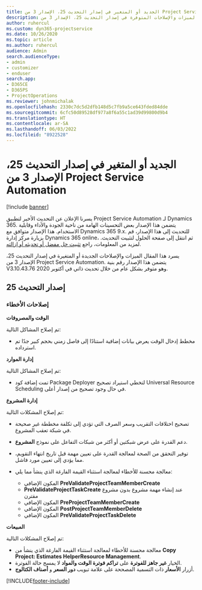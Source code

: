 ```yaml
---
title: الجديد أو المتغير في إصدار التحديث 25، الإصدار 3 من Project Service Automation
description: يسرد هذا المقال الميزات والإصلاحات المتوفرة في إصدار التحديث 25، الإصدار 3 من Project Service Automation.
author: ruhercul
ms.custom: dyn365-projectservice
ms.date: 10/26/2020
ms.topic: article
ms.author: ruhercul
audience: Admin
search.audienceType:
- admin
- customizer
- enduser
search.app:
- D365CE
- D365PS
- ProjectOperations
ms.reviewer: johnmichalak
ms.openlocfilehash: 2330c7dc5d2dfb148d5c7fb9a5ce643fded84dde
ms.sourcegitcommit: 6cfc50d89528df977a8f6a55c1ad39d99800d9b4
ms.translationtype: HT
ms.contentlocale: ar-SA
ms.lasthandoff: 06/03/2022
ms.locfileid: "8922528"
---
```

# <a name="whats-new-or-changed-in-project-service-automation-update-release-25-v3"></a>الجديد أو المتغير في إصدار التحديث 25، الإصدار 3 من Project Service Automation

[!include [banner](../includes/psa-now-project-operations.md)]

يسرنا الإعلان عن التحديث الأخير لتطبيق Project Service Automation لـ Dynamics 365. يتضمن هذا الإصدار بعض التحسينات الهامة من ناحية الجودة والأداء وقابلية الاستخدام. هذا الإصدار متوافق مع Dynamics 365 9.x. للتحديث إلى هذا الإصدار، قم بزيارة مركز إدارة Dynamics 365 online، ثم انتقل إلى صفحة الحلول لتثبيت التحديث. لمزيد من المعلومات، راجع [تثبيت حل مفضل أو تحديثه أو إزالته](/power-platform/admin/install-remove-preferred-solution).

يسرد هذا المقال الميزات والإصلاحات الجديدة أو المتغيرة في إصدار التحديث 25، الإصدار 3 من Project Service Automation.‬ يتضمن هذا الإصدار رقم بنية V3.10.43.76 وهو متوفر بشكل عام من خلال تحديث ذاتي في أكتوبر 2020.

## <a name="update-release-25"></a>إصدار التحديث 25

### <a name="bug-fixes"></a>إصلاحات الأخطاء

**الوقت والمصروفات**

تم إصلاح المشاكل التالية:

- مخطط إدخال الوقت يعرض بيانات إضافية استنادًا إلى فاصل زمني بحجم كبير جدًا تم استرداده.

**إدارة الموارد**

تم إصلاح المشاكل التالية:

- تمت إضافة كود Package Deployer لتخطي استيراد تصحيح Universal Resource Scheduling في حال وجود تصحيح من إصدار أعلى.

**إدارة المشروع**

تم إصلاح المشكلات التالية:

- تصحيح اختلافات التقريب وسعر الصرف التي تؤدي إلى تكلفة مخططة غير صحيحة في شبكة تعقب المشروع.
- دعم القدرة على عرض شبكتين أو أكثر من شبكات التفاعل على نموذج **المشروع**.
- توفير التحقق من الصحة لمعالجة القدرة على تعيين مهمة قبل تاريخ انتهاء التقويم، مما يؤدي إلى تعيين مورد فاشل.
- معالجة محسنة للأخطاء لمعالجة استثناء القيمة الفارغة الذي ينشأ مما يلي:

    - المكون الإضافي **PreValidateProjectTeamMemberCreate‎**
    - **PreValidateProjectTaskCreate** عند إنشاء مهمة مشروع بدون مشروع مقترن
    - المكون الإضافي **PreProjectTeamMemberCreate‎**
    - المكون الإضافي **PostProjectTeamMemberDelete‎**
    - المكون الإضافي **PreValidateProjectTaskDelete**

**المبيعات**

تم إصلاح المشكلات التالية:

- معالجة محسنة للأخطاء لمعالجة استثناء القيمة الفارغة الذي ينشأ من **Copy Project: Estimates HelperResource Management**.
- الخيار **غير جاهز للفوترة** على **تراكم فوترة الوقت والمواد‬** لا يمسح حالة الفوترة.
- أزرار **الأسعار** ذات التسمية المصححة على علامة تبويب **دور السعر** و **أصناف الكتالوج**.


[!INCLUDE[footer-include](../includes/footer-banner.md)]
